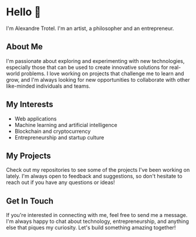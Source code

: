 # Hello 👋
I'm Alexandre Trotel. I'm an artist, a philosopher and an entrepreneur.

## About Me
I'm passionate about exploring and experimenting with new technologies, especially those that can be used to create innovative solutions for real-world problems. I love working on projects that challenge me to learn and grow, and I'm always looking for new opportunities to collaborate with other like-minded individuals and teams.

## My Interests
- Web applications
- Machine learning and artificial intelligence
- Blockchain and cryptocurrency
- Entrepreneurship and startup culture

## My Projects
Check out my repositories to see some of the projects I've been working on lately. I'm always open to feedback and suggestions, so don't hesitate to reach out if you have any questions or ideas!

## Get In Touch
If you're interested in connecting with me, feel free to send me a message. I'm always happy to chat about technology, entrepreneurship, and anything else that piques my curiosity. Let's build something amazing together!
